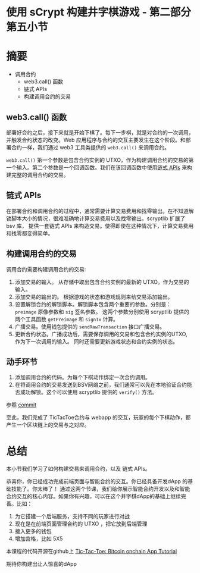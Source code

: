 
# 使用 sCrypt 构建井字棋游戏 - 第二部分 第五小节

# 摘要 

* 调用合约
  * web3.call() 函数
  * 链式 APIs 
  * 构建调用合约的交易

## web3.call() 函数

部署好合约之后，接下来就是开始下棋了。每下一步棋，就是对合约的一次调用，并触发合约状态的改变。Web 应用程序与合约的交互主要发生在这个阶段。和部署合约一样，我们通过 web3 工具类提供的 `web3.call()` 来调用合约。

`web3.call()` 第一个参数是包含合约实例的 UTXO，作为构建调用合约的交易的第一个输入。第二个参数是一个回调函数。我们在该回调函数中使用[链式 APIs](https://github.com/sCrypt-Inc/scryptlib/blob/master/docs/chained_api_zh_CN.md) 来构建完整的调用合约的交易。

## 链式 APIs 

在部署合约和调用合约的过程中，通常需要计算交易费用和找零输出。在不知道解锁脚本大小的情况，很难准确地计算交易费用以及找零输出。scryptlib 扩展了 bsv 库， 提供一套链式 APIs 来构造交易。使得即使在这种情况下，计算交易费用和找零都变得简单。

## 构建调用合约的交易

调用合约需要构建调用合约的交易:

1. 添加交易的输入。 从存储中取出包含合约实例的最新的 UTXO。作为交易的输入。
2. 添加交易的输出的。 根据游戏的状态和游戏规则来给交易添加输出。
3. 设置解锁合约的解锁脚本。解锁脚本包含两个重要的参数。分别是： `preimage` 原像参数和 `sig` 签名参数。 这两个参数分别使用 scryptlib 提供的两个工具函数 `getPreimage` 和 `signTx` 计算。
4. 广播交易。使用钱包提供的 `sendRawTransaction` 接口广播交易。
5. 更新合约状态。广播成功后，需要保存调用的交易和包含合约实例的UTXO, 作为下一次调用的输入。 同时还需要更新游戏状态和合约实例的状态。

## 动手环节

1. 添加调用合约的代码。为每个下棋动作绑定一次合约调用。
2. 在将调用合约的交易发送到BSV网络之前，我们通常可以先在本地验证合约能否成功解锁。这个可以使用 scryptlib 提供的 `verify()` 方法。

参照 [commit](https://github.com/sCrypt-Inc/tic-tac-toe/commit/dd86f0270b2ea702d17137692be3bc66b291eeaf)

至此，我们完成了 TicTacToe合约与 webapp 的交互，玩家的每个下棋动作，都产生一个区块链上的交易与之对应。


# 总结

本小节我们学习了如何构建交易来调用合约，以及 链式 APIs。

恭喜你，你已经成功完成前端页面与智能合约的交互。你已经具备开发dApp 的基础技能了。你太棒了！ 通过这两个节课，我们给你展示智能合约开发以及和智能合约交互的核心内容。如果你有兴趣，可以在这个井字棋dApp的基础上继续完善。比如：

1. 为它搭建一个后端服务，支持不同的玩家进行对战
2. 现在是在前端页面管理合约的 UTXO ，把它放到后端管理
3. 接入更多的钱包
4. 增加宫格，比如 5X5

本课程的代码开源在github上 [Tic-Tac-Toe: Bitcoin onchain App Tutorial](https://github.com/sCrypt-Inc/tic-tac-toe)

期待你构建出让人惊喜的dApp
